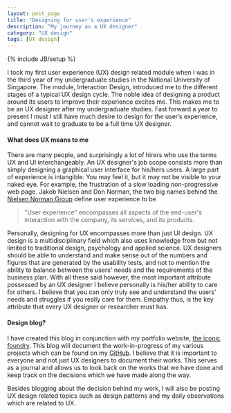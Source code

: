 ```yaml
---
layout: post_page
title: "Designing for user's experience"
description: "My journey as a UX designer"
category: "UX design"
tags: [UX design]
---
```

{% include JB/setup %}

I took my first user experience (UX) design related module when I was in the third year of my undergraduate studies in the National University of Singapore. The module, Interaction Design, introduced me to the different stages of a typical UX design cycle. The noble idea of designing a product around its users to improve their experience excites me. This makes me to be an UX designer after my undergraduate studies. Fast forward a year to present I must I still have much desire to design for the user’s experience, and cannot wait to graduate to be a full time UX designer.

#### What does UX means to me
There are many people, and surprisingly a lot of hirers who use the terms UX and UI interchangeably. An UX designer's job scope consists more than simply designing a graphical user interface for his/hers users. A large part of experience is intangible. You may feel it, but it may not be visible to your naked eye. For example, the frustration of a slow loading non-progressive web page. Jakob Nielsen and Don Norman, the two big names behind the <a href="http://www.nngroup.com" title="Nielsen Norman Group" target="_blank">Nielsen Norman Group</a> define user experience to be

> "User experience" encompasses all aspects of the end-user's interaction with the company, its services, and its products. 

Personally, designing for UX encompasses more than just UI design. UX design is a multidisciplinary field which also uses knowledge from but not limited to traditional design, psychology and applied science. UX designers should be able to understand and make sense out of the numbers and figures that are generated by the usability tests, and not to mention the ability to balance between the users' needs and the requirements of the business plan. With all these said however, the most important attribute possessed by an UX designer I believe personally is his/her ability to care for others. I believe that you can only truly see and understand the users’ needs and struggles if you really care for them. Empathy thus, is the key attribute that every UX designer or researcher must has.

#### Design blog?
I have created this blog in conjunction with my portfolio website, <a href="http://www.comp.nus.edu.sg/~a0087745/portfolio" title="the iconic foundry" target="_blank">the iconic foundry</a>. This blog will document the work-in-progress of my various projects which can be found on my <a href="https://github.com/ywting" title="GitHub" target="_blank">GitHub</a>. I believe that it is important to everyone and not just UX designers to document their works. This serves as a journal and allows us to look back on the works that we have done and keep track on the decisions which we have made along the way.

Besides blogging about the decision behind my work, I will also be posting UX design related topics such as design patterns and my daily observations which are related to UX.